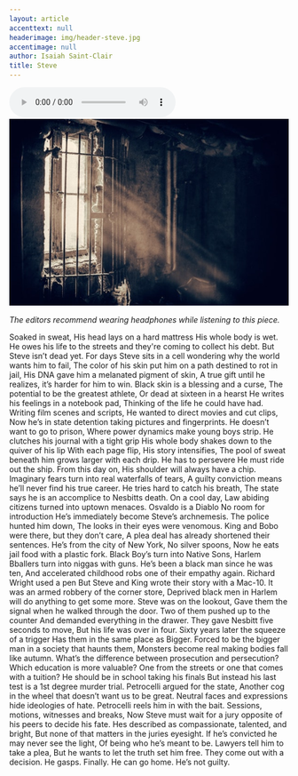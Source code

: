 ```yaml
---
layout: article
accenttext: null
headerimage: img/header-steve.jpg
accentimage: null
author: Isaiah Saint-Clair
title: Steve
---
```

<audio class="audio-player" controls="controls">
  <source src="steve.mp3" type="audio/mp3">
  Your browser does not support audio playback. You can listen by <a href="steve.mp3">downloading the file.</a>
</audio>
<img class="accent-image" src="img/accent-image-steve.jpg">

*The editors recommend wearing headphones while listening to this piece.*

Soaked in sweat,
His head lays on a hard mattress
His whole body is wet.
He owes his life to the streets and they're coming to collect his debt.
But Steve isn’t dead yet.
For days Steve sits in a cell wondering why the world wants him to fail,
The color of his skin put him on a path destined to rot in jail,
His DNA gave him a melanated pigment of skin,
A true gift until he realizes, it’s harder for him to win.
Black skin is a blessing and a curse,
The potential to be the greatest athlete,
Or dead at sixteen in a hearst
He writes his feelings in a notebook pad,
Thinking of the life he could have had.
Writing film scenes and scripts,
He wanted to direct movies and cut clips,
Now he’s in state detention taking pictures and fingerprints.
He doesn’t want to go to prison,
Where power dynamics make young boys strip.
He clutches his journal with a tight grip
His whole body shakes down to the quiver of his lip
With each page flip,
His story intensifies,
The pool of sweat beneath him grows larger with each drip.
He has to persevere
He must ride out the ship.
From this day on,
 His shoulder will always have a chip.
Imaginary fears turn into real waterfalls of tears,
A guilty conviction means he’ll never find his true career.
He tries hard to catch his breath,
The state says he is an accomplice to Nesbitts death.
On a cool day,
 Law abiding citizens turned into uptown menaces.
Osvaldo is a Diablo
No room for introduction
He’s immediately become Steve’s archnemesis.
The police hunted him down,
The looks in their eyes were venomous.
King and Bobo were there, but they don’t care,
A plea deal has already shortened their sentences.
He’s from the city of New York,
No silver spoons,
Now he eats jail food with a plastic fork.
Black Boy’s turn into Native Sons,
Harlem Bballers turn into niggas with guns.
He’s been a black man since he was ten,
And accelerated childhood robs one of their empathy again.
Richard Wright used a pen
But Steve and King wrote their story with a Mac-10.
It was an armed robbery of the corner store,
Deprived black men in Harlem will do anything to get some more.
Steve was on the lookout,
Gave them the signal when he walked through the door.
Two of them pushed up to the counter
And demanded everything in the drawer.
They gave Nesbitt five seconds to move,
But his life was over in four.
Sixty years later the squeeze of a trigger
Has them in the same place as Bigger.
Forced to be the bigger man in a society that haunts them,
Monsters become real making bodies fall like autumn.
What’s the difference between prosecution and persecution?
Which education is more valuable?
One from the streets or one that comes with a tuition?
He should be in school taking his finals
But instead his last test is a 1st degree murder trial.
Petrocelli argued for the state,
Another cog in the wheel that doesn’t want us to be great.
Neutral faces and expressions hide ideologies of hate.
Petrocelli reels him in with the bait.
Sessions, motions, witnesses and breaks,
Now Steve must wait for a jury opposite of his peers to decide his fate.
Hes described as compassionate, talented, and bright,
But none of that matters in the juries eyesight.
If he’s convicted he may never see the light,
Of being who he’s meant to be.
Lawyers tell him to take a plea,
But he wants to let the truth set him free.
They come out with a decision.
He gasps.
Finally.
He can go home.
He’s not guilty.
